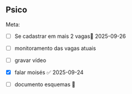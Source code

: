   ## Psico


Meta:
- [ ] Se cadastrar em mais 2 vagas📅 2025-09-26 
- [ ] monitoramento das vagas atuais
- [ ] gravar vídeo
- [x] falar moisés ✅ 2025-09-24
- [ ] documento esquemas 🔽 



